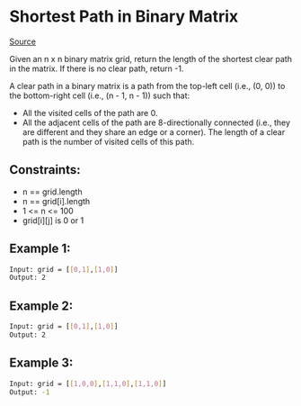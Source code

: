 # Shortest Path in Binary Matrix
[Source](https://leetcode.com/problems/shortest-path-in-binary-matrix/)

Given an n x n binary matrix grid, return the length of the shortest clear path in the matrix. If there is no clear path, return -1.

A clear path in a binary matrix is a path from the top-left cell (i.e., (0, 0)) to the bottom-right cell (i.e., (n - 1, n - 1)) such that:

 - All the visited cells of the path are 0.
 - All the adjacent cells of the path are 8-directionally connected (i.e., they are different and they share an edge or a corner).
The length of a clear path is the number of visited cells of this path.

## Constraints:

 - n == grid.length
 - n == grid[i].length
 - 1 <= n <= 100
 - grid[i][j] is 0 or 1

## Example 1:
```sh
Input: grid = [[0,1],[1,0]]
Output: 2
```

## Example 2:
```sh
Input: grid = [[0,1],[1,0]]
Output: 2
```

## Example 3:
```sh
Input: grid = [[1,0,0],[1,1,0],[1,1,0]]
Output: -1
```